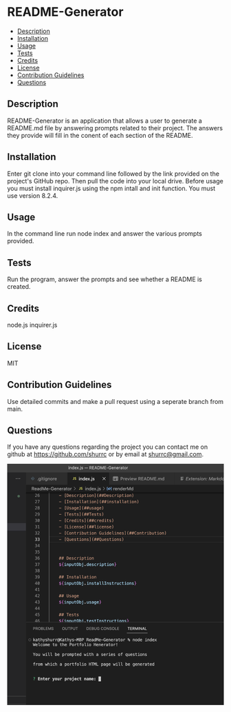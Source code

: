 # README-Generator

- [Description](#description)
- [Installation](#installation)
- [Usage](#usage)
- [Tests](#tests)
- [Credits](#credits)
- [License](#license)
- [Contribution Guidelines](#contribution)
- [Questions](#questions)

## Description 
README-Generator is an application that allows a user to generate a README.md file by answering prompts related to their project. The answers they provide will fill in the conent of each section of the README.

## Installation 
Enter git clone into your command line followed by the link provided on the project's GitHub repo. Then pull the code into your local drive. Before usage you must install inquirer.js using the npm intall and init function. You must use version 8.2.4. 
    
## Usage 
In the command line run node index and answer the various prompts provided.

## Tests
Run the program, answer the prompts and see whether a README is created.

## Credits 
node.js inquirer.js


## License 
MIT

## Contribution Guidelines 
Use detailed commits and make a pull request using a seperate branch from main.

## Questions 
If you have any questions regarding the project you can contact me on github at https://github.com/shurrc or by email at shurrc@gmail.com. 

<img src="./ReadMe-Generator/images/Screen Shot 2022-10-20 at 5.38.11 PM.png"
     alt="project screenshot"/>




    
